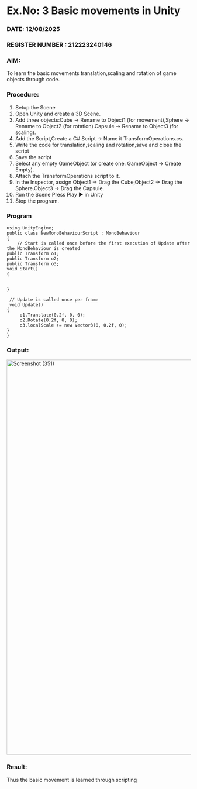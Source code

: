 # Ex.No: 3  Basic movements in Unity 
### DATE: 12/08/2025                                                                           
### REGISTER NUMBER : 212223240146
### AIM: 
 To learn the basic movements translation,scaling and rotation of game objects through code.
### Procedure:
1. Setup the Scene
2. Open Unity and create a 3D Scene.
3. Add three objects:Cube → Rename to Object1 (for movement),Sphere → Rename to Object2 (for rotation).Capsule → Rename to Object3 (for scaling).
4. Add the Script,Create a C# Script → Name it TransformOperations.cs.
5. Write the code for translation,scaling and rotation,save and close the script
6. Save the script
7. Select any empty GameObject (or create one: GameObject → Create Empty).
8. Attach the TransformOperations script to it.
9. In the Inspector, assign Object1 → Drag the Cube,Object2 → Drag the Sphere.Object3 → Drag the Capsule.
10. Run the Scene Press Play ▶️ in Unity
11. Stop the program.
### Program 
```
using UnityEngine;
public class NewMonoBehaviourScript : MonoBehaviour
{
    // Start is called once before the first execution of Update after the MonoBehaviour is created
public Transform o1;
public Transform o2;
public Transform o3;
void Start()
{
    

}

 // Update is called once per frame
 void Update()
{
     o1.Translate(0.2f, 0, 0);
     o2.Rotate(0.2f, 0, 0);
     o3.localScale += new Vector3(0, 0.2f, 0);
}
}
```
### Output:
<img width="1920" height="1080" alt="Screenshot (351)" src="https://github.com/user-attachments/assets/49f34762-1563-4793-891d-9890589d930b" />


### Result:
Thus the basic movement is learned through scripting


